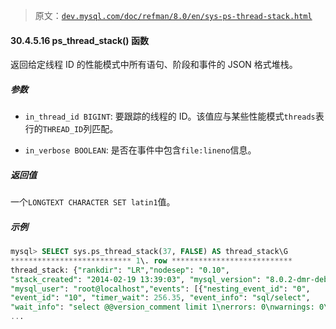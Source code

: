 > 原文：[`dev.mysql.com/doc/refman/8.0/en/sys-ps-thread-stack.html`](https://dev.mysql.com/doc/refman/8.0/en/sys-ps-thread-stack.html)

#### 30.4.5.16 ps_thread_stack() 函数

返回给定线程 ID 的性能模式中所有语句、阶段和事件的 JSON 格式堆栈。

##### 参数

+   `in_thread_id BIGINT`: 要跟踪的线程的 ID。该值应与某些性能模式`threads`表行的`THREAD_ID`列匹配。

+   `in_verbose BOOLEAN`: 是否在事件中包含`file:lineno`信息。

##### 返回值

一个`LONGTEXT CHARACTER SET latin1`值。

##### 示例

```sql
mysql> SELECT sys.ps_thread_stack(37, FALSE) AS thread_stack\G
*************************** 1\. row ***************************
thread_stack: {"rankdir": "LR","nodesep": "0.10",
"stack_created": "2014-02-19 13:39:03", "mysql_version": "8.0.2-dmr-debug-log",
"mysql_user": "root@localhost","events": [{"nesting_event_id": "0",
"event_id": "10", "timer_wait": 256.35, "event_info": "sql/select",
"wait_info": "select @@version_comment limit 1\nerrors: 0\nwarnings: 0\nlock time:
...
```
